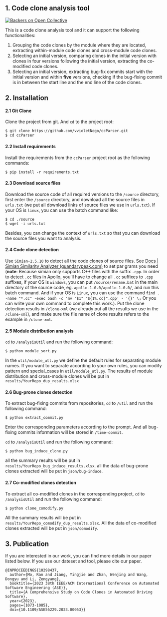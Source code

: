## 1. Code clone  analysis tool	
[![Backers on Open Collective](https://img.shields.io/badge/python-3.10-orange.svg?style=flat-square)](#backers)

This is a code clone analysis tool and it can support the following functionalities:	

1. Grouping the code clones by the module where they are located, extracting within-module code clones and cross-module code clones.	
2. Selecting an initial version, comparing clones in the initial version with clones in four versions following the initial version, extracting the co-modified code clones.
3. Selecting an initial version, extracting bug-fix commits start with the initial version and within **five** versions, checking if the bug-fixing commit is in between the start line and the end line of the code clones.

## 2. Installation

#### 2.1 Git Clone

Clone the project from git. And `cd` to the project root:

```
$ git clone https://github.com/vvioletNego/ccParser.git
$ cd ccParser
```

#### 2.2 Install requirements

Install the requirements from the `ccParser` project root as the following commands:

```
$ pip install -r requirements.txt
```

#### 2.3 Download source files

Download the source code of all required versions to the `/source` directory, first enter the `/source` directory, and download all the source files in `urls.txt` (we put all download links of source files we use in `urls.txt`).  If your OS is `linux`, you can use the batch command like:

```
$ cd ./source
$ wget -i urls.txt
```

Besides, you can change the context of `urls.txt` so that you can download the source files you want to analysis.

#### 2.4 Code clone detection

Use `Simian-2.5.10` to detect all the code clones of source files. See [Docs | Simian Similarity Analyzer (quandarypeak.com)](https://simian.quandarypeak.com/docs/) to set par grams you need (**note**: Because simian only supports C++ files with the suffix `.cpp`. In order to detect `.cc` files in Apollo, you'll have to change  all `.cc` suffixes to `.cpp` suffixes, if your OS is `windows`, you can put `/source/rename.bat` in the main directory of the source code, eg. `apollo-1.0.0/apollo-1.0.0/`, and run this batch command. And if your OS is `Linux`, you can use the command `find . -name "*.cc" -exec bash -c 'mv "$1" "${1%.cc}".cpp' - '{}' \;` Or you can write your own command to complete this work.). Put the clone detection results in `/clone-xml` (we already put all the results we use in the `/clone-xml`), and make sure the file name of clone results refers to the example in `/clone-xml`.

#### 2.5 Module distribution analysis

`cd` to `/analysisUtil` and run the following command:

```
$ python module_sort.py
```

In the `util/module_utl.py` we define the default rules for separating module names. If you want to separate according to your own rules, you can modify pattern and special_cases in `util/module_utl.py`.
The results of module distribution and cross-module clones will be put in `results/YourRepo_dup_results.xlsx`

#### 2.6 Bug-prone clones detection

To extract bug-fixing commits from repositories, `cd` to `/util` and run  the following command:

```
$ python extract_commit.py
```

Enter the corresponding parameters according to the prompt. And all bug-fixing commits information will be stored in `/time-commit`.

`cd` to `/analysisUtil` and run the following command:

```
$ python bug_induce_clone.py
```

all the summary results will be put in `results/YourRepo_bug_induce_results.xlsx`.
all the data of bug-prone clones extracted will be put in `json/bug-induce`.

#### 2.7 Co-modified clones detection

To extract all co-modified clones in the corresponding project, `cd` to `/analysisUtil` and run the following command:

```
$ python clone_comodify.py
```

All the summary results will be put in `results/YourRepo_comodify_dup_results.xlsx`.
All the data of co-modified clones extracted will be put in `json/comodify`.

## 3. Publication
If you are interested in our work, you can find more details in our paper listed below. If you use our dateset and tool, please cite our paper.  
```
@INPROCEEDINGS{10298437,
  author={Mo, Ran and Jiang, Yingjie and Zhan, Wenjing and Wang, Dongyu and Li, Zengyang},
  booktitle={2023 38th IEEE/ACM International Conference on Automated Software Engineering (ASE)}, 
  title={A Comprehensive Study on Code Clones in Automated Driving Software}, 
  year={2023},
  pages={1073-1085},
  doi={10.1109/ASE56229.2023.00053}}
```


